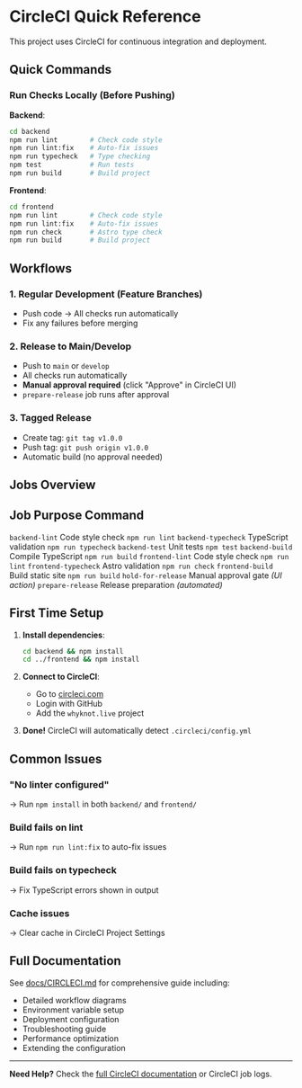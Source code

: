 # CircleCI Quick Reference

This project uses CircleCI for continuous integration and deployment.

## Quick Commands

### Run Checks Locally (Before Pushing)

**Backend**:
```bash
cd backend
npm run lint        # Check code style
npm run lint:fix    # Auto-fix issues
npm run typecheck   # Type checking
npm test            # Run tests
npm run build       # Build project
```

**Frontend**:
```bash
cd frontend
npm run lint        # Check code style
npm run lint:fix    # Auto-fix issues
npm run check       # Astro type check
npm run build       # Build project
```

## Workflows

### 1. Regular Development (Feature Branches)
- Push code → All checks run automatically
- Fix any failures before merging

### 2. Release to Main/Develop
- Push to `main` or `develop`
- All checks run automatically
- **Manual approval required** (click "Approve" in CircleCI UI)
- `prepare-release` job runs after approval

### 3. Tagged Release
- Create tag: `git tag v1.0.0`
- Push tag: `git push origin v1.0.0`
- Automatic build (no approval needed)

## Jobs Overview

 Job  Purpose  Command 
-----------------------
 `backend-lint`  Code style check  `npm run lint` 
 `backend-typecheck`  TypeScript validation  `npm run typecheck` 
 `backend-test`  Unit tests  `npm test` 
 `backend-build`  Compile TypeScript  `npm run build` 
 `frontend-lint`  Code style check  `npm run lint` 
 `frontend-typecheck`  Astro validation  `npm run check` 
 `frontend-build`  Build static site  `npm run build` 
 `hold-for-release`  Manual approval gate  _(UI action)_ 
 `prepare-release`  Release preparation  _(automated)_ 

## First Time Setup

1. **Install dependencies**:
   ```bash
   cd backend && npm install
   cd ../frontend && npm install
   ```

2. **Connect to CircleCI**:
   - Go to [circleci.com](https://circleci.com)
   - Login with GitHub
   - Add the `whyknot.live` project

3. **Done!** CircleCI will automatically detect `.circleci/config.yml`

## Common Issues

### "No linter configured"
→ Run `npm install` in both `backend/` and `frontend/`

### Build fails on lint
→ Run `npm run lint:fix` to auto-fix issues

### Build fails on typecheck
→ Fix TypeScript errors shown in output

### Cache issues
→ Clear cache in CircleCI Project Settings

## Full Documentation

See [docs/CIRCLECI.md](./CIRCLECI.md) for comprehensive guide including:
- Detailed workflow diagrams
- Environment variable setup
- Deployment configuration
- Troubleshooting guide
- Performance optimization
- Extending the configuration

---

**Need Help?** Check the [full CircleCI documentation](./CIRCLECI.md) or CircleCI job logs.
